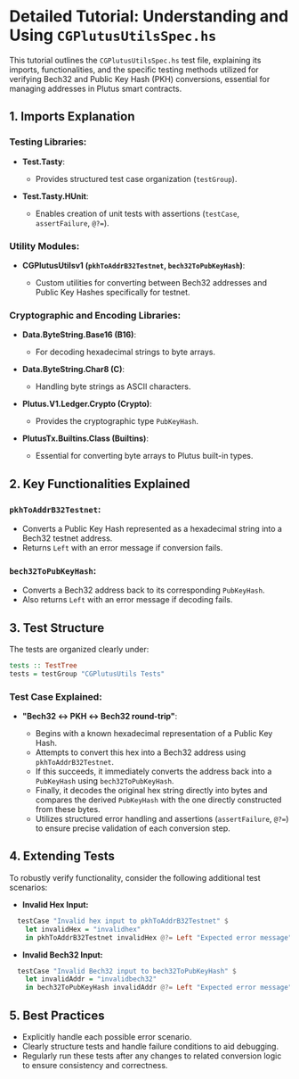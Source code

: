 # Detailed Tutorial: Understanding and Using `CGPlutusUtilsSpec.hs`

This tutorial outlines the `CGPlutusUtilsSpec.hs` test file, explaining its imports, functionalities, and the specific testing methods utilized for verifying Bech32 and Public Key Hash (PKH) conversions, essential for managing addresses in Plutus smart contracts.

## 1. Imports Explanation

### Testing Libraries:

* **Test.Tasty**:

  * Provides structured test case organization (`testGroup`).
* **Test.Tasty.HUnit**:

  * Enables creation of unit tests with assertions (`testCase`, `assertFailure`, `@?=`).

### Utility Modules:

* **CGPlutusUtilsv1 (`pkhToAddrB32Testnet`, `bech32ToPubKeyHash`)**:

  * Custom utilities for converting between Bech32 addresses and Public Key Hashes specifically for testnet.

### Cryptographic and Encoding Libraries:

* **Data.ByteString.Base16 (B16)**:

  * For decoding hexadecimal strings to byte arrays.
* **Data.ByteString.Char8 (C)**:

  * Handling byte strings as ASCII characters.
* **Plutus.V1.Ledger.Crypto (Crypto)**:

  * Provides the cryptographic type `PubKeyHash`.
* **PlutusTx.Builtins.Class (Builtins)**:

  * Essential for converting byte arrays to Plutus built-in types.

## 2. Key Functionalities Explained

### `pkhToAddrB32Testnet`:

* Converts a Public Key Hash represented as a hexadecimal string into a Bech32 testnet address.
* Returns `Left` with an error message if conversion fails.

### `bech32ToPubKeyHash`:

* Converts a Bech32 address back to its corresponding `PubKeyHash`.
* Also returns `Left` with an error message if decoding fails.

## 3. Test Structure

The tests are organized clearly under:

```haskell
tests :: TestTree
tests = testGroup "CGPlutusUtils Tests"
```

### Test Case Explained:

* **"Bech32 ↔ PKH ↔ Bech32 round-trip"**:

  * Begins with a known hexadecimal representation of a Public Key Hash.
  * Attempts to convert this hex into a Bech32 address using `pkhToAddrB32Testnet`.
  * If this succeeds, it immediately converts the address back into a `PubKeyHash` using `bech32ToPubKeyHash`.
  * Finally, it decodes the original hex string directly into bytes and compares the derived `PubKeyHash` with the one directly constructed from these bytes.
  * Utilizes structured error handling and assertions (`assertFailure`, `@?=`) to ensure precise validation of each conversion step.

## 4. Extending Tests

To robustly verify functionality, consider the following additional test scenarios:

* **Invalid Hex Input:**

```haskell
  testCase "Invalid hex input to pkhToAddrB32Testnet" $
    let invalidHex = "invalidhex"
    in pkhToAddrB32Testnet invalidHex @?= Left "Expected error message"
```

* **Invalid Bech32 Input:**

```haskell
  testCase "Invalid Bech32 input to bech32ToPubKeyHash" $
    let invalidAddr = "invalidbech32"
    in bech32ToPubKeyHash invalidAddr @?= Left "Expected error message"
```

## 5. Best Practices

* Explicitly handle each possible error scenario.
* Clearly structure tests and handle failure conditions to aid debugging.
* Regularly run these tests after any changes to related conversion logic to ensure consistency and correctness.
